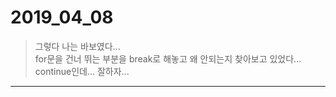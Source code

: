 # 2019_04_08
  
> 그렇다 나는 바보였다...  
> for문을 건너 뛰는 부분을 break로 해놓고 왜 안되는지 찾아보고 있었다...  
> continue인데... 잘하자...

* * *
  
> 